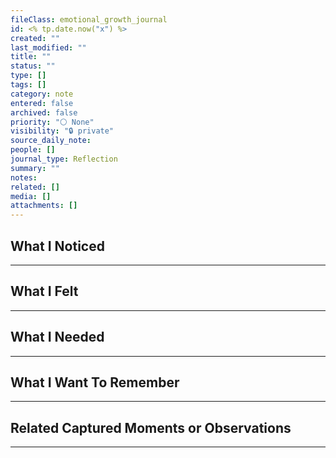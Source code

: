 ```yaml
---
fileClass: emotional_growth_journal
id: <% tp.date.now("x") %>
created: ""
last_modified: ""
title: ""
status: ""
type: []
tags: []
category: note
entered: false
archived: false
priority: "⚪ None"
visibility: "🔒 private"
source_daily_note:
people: []
journal_type: Reflection
summary: ""
notes: 
related: []
media: []
attachments: []
---
```


## What I Noticed
---


## What I Felt
---


## What I Needed 
---


## What I Want To Remember
---

## Related Captured Moments or Observations
---